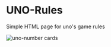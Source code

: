 # UNO-Rules
Simple HTML page for uno's game rules


![uno-number cards](https://github.com/user-attachments/assets/bdd96eed-7435-423f-a724-3d3e71b0b51b)
